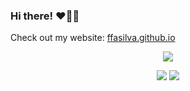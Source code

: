 ### Hi there! :heart::paw_prints::robot:

Check out my website: [ffasilva.github.io](https://ffasilva.github.io)

<p align="center">
  <img src="https://github-profile-trophy.vercel.app/?username=ffasilva" />
</p>

<p align="center">
  <img src="https://github-readme-stats.vercel.app/api?username=ffasilva" />
  <img src="https://github-readme-stats.vercel.app/api/top-langs/?username=ffasilva&layout=compact" />
</p>

<!--
**ffasilva/ffasilva** is a ✨ _special_ ✨ repository because its `README.md` (this file) appears on your GitHub profile.

Here are some ideas to get you started:

- 🔭 I’m currently working on ...
- 🌱 I’m currently learning ...
- 👯 I’m looking to collaborate on ...
- 🤔 I’m looking for help with ...
- 💬 Ask me about ...
- 📫 How to reach me: ...
- 😄 Pronouns: ...
- ⚡ Fun fact: ...
-->
